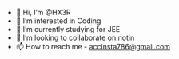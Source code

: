 - 👋 Hi, I’m @HX3R
- 👀 I’m interested in Coding
- 🌱 I’m currently studying for JEE 
- 💞️ I’m looking to collaborate on notin
- 📫 How to reach me - accinsta786@gmail.com

<!---
HX3R/HX3R is a ✨ special ✨ repository because its `README.md` (this file) appears on your GitHub profile.
You can click the Preview link to take a look at your changes.
--->
